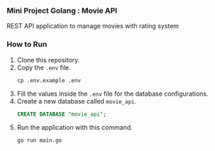### Mini Project Golang : Movie API
REST API application to manage movies with rating system

### How to Run
1. Clone this repository.
2. Copy the `.env` file.
   ```shell
   cp .env.example .env
   ```
3. Fill the values inside the `.env` file for the database configurations.
4. Create a new database called `movie_api`.
   ```sql
   CREATE DATABASE "movie_api";
   ```
5. Run the application with this command.
   ```shell
   go run main.go
   ```
